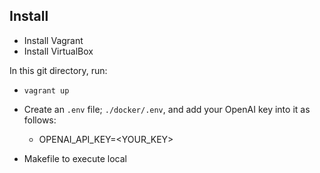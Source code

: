 ## Install

- Install Vagrant
- Install VirtualBox

In this git directory, run:
- `vagrant up`


- Create an `.env` file; `./docker/.env`, and add your OpenAI key into it as follows:
  - OPENAI_API_KEY=<YOUR_KEY>

- Makefile to execute local
